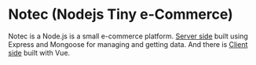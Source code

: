 # Notec (Nodejs Tiny e-Commerce)

Notec is a Node.js is a small e-commerce platform. [Server side](https://github.com/kononiuk/notec-server) built using Express and Mongoose for managing and getting data. And there is [Client side](https://github.com/kononiuk/notec-client-vue) built with Vue.